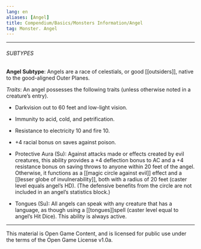```yaml
---
lang: en
aliases: [Angel]
title: Compendium/Basics/Monsters Information/Angel
tag: Monster. Angel
---
```



---

###### SUBTYPES


**Angel Subtype**: Angels are a race of celestials, or good [[outsiders]], native to the good-aligned Outer Planes.

_Traits_: An angel possesses the following traits (unless otherwise noted in a creature’s entry).

- Darkvision out to 60 feet and low-light vision.
    
- Immunity to acid, cold, and petrification.
    
- Resistance to electricity 10 and fire 10.
    
- +4 racial bonus on saves against poison.
    
- Protective Aura (Su): Against attacks made or effects created by evil creatures, this ability provides a +4 deflection bonus to AC and a +4 resistance bonus on saving throws to anyone within 20 feet of the angel. Otherwise, it functions as a [[magic circle against evil]] effect and a [[lesser globe of invulnerability]], both with a radius of 20 feet (caster level equals angel’s HD). (The defensive benefits from the circle are not included in an angel’s statistics block.)
    
- Tongues (Su): All angels can speak with any creature that has a language, as though using a [[tongues]]spell (caster level equal to angel’s Hit Dice). This ability is always active.

---

This material is Open Game Content, and is licensed for public use under
the terms of the Open Game License v1.0a.
